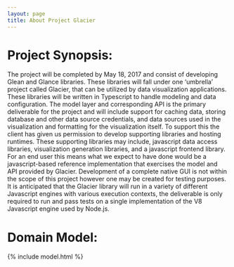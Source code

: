 ```yaml
---
layout: page
title: About Project Glacier
---
```


# Project Synopsis:

The project will be completed by May 18, 2017 and consist of developing Glean and Glance libraries. These libraries will fall under one ‘umbrella’ project called Glacier, that can be utilized by data visualization applications. These libraries will be written in Typescript to handle modeling and data configuration. The model layer and corresponding API is the primary deliverable for the project and will include support for caching data, storing database and other data source credentials, and data sources used in the visualization and formatting for the visualization itself. To support this the client has given us permission to develop supporting libraries and hosting runtimes. These supporting libraries may include, javascript data access libraries, visualization generation libraries, and a javascript frontend library. For an end user this means what we expect to have done would be a javascript-based reference implementation that exercises the model and API provided by Glacier. Development of a complete native GUI is not within the scope of this project however one may be created for testing purposes. It is anticipated that the Glacier library will run in a variety of different Javascript engines with various execution contexts, the deliverable is only required to run and pass tests on a single implementation of the V8 Javascript engine used by Node.js.

# Domain Model:

{% include model.html %}